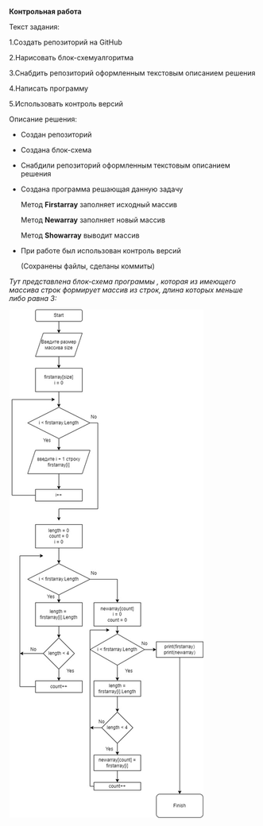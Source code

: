 **Контрольная работа**

Текст задания:

1.Создать репозиторий на GitHub

2.Нарисовать блок-схемуалгоритма

3.Снабдить репозиторий оформленным текстовым описанием решения

4.Написать программу

5.Использовать контроль версий


Описание решения:

* Создан репозиторий
* Создана блок-схема
* Снабдили репозиторий оформленным текстовым описанием решения
*  Создана программа решающая данную задачу

    Метод **Firstarray** заполняет исходный массив

    Метод **Newarray** заполняет новый массив

    Метод **Showarray**  выводит массив
* При работе был использован контроль версий

    (Сохранены файлы,
    сделаны коммиты)


*Тут представлена блок-схема программы , которая из имеющего массива строк формирует массив из строк, длина которых меньше либо равна 3:*

![Блок-схема](Блок-схема.jpg)

